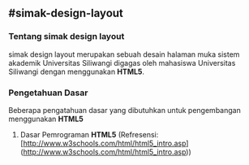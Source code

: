 #simak-design-layout
---

### Tentang simak design layout

simak design layout merupakan sebuah desain halaman muka sistem akademik Universitas Siliwangi digagas oleh mahasiswa Universitas Siliwangi dengan menggunakan **HTML5**.


### Pengetahuan Dasar

Beberapa pengatahuan dasar yang dibutuhkan untuk pengembangan menggunakan **HTML5**

1. Dasar Pemrograman **HTML5**
   (Refresensi: [http://www.w3schools.com/html/html5_intro.asp] (http://www.w3schools.com/html/html5_intro.asp))
